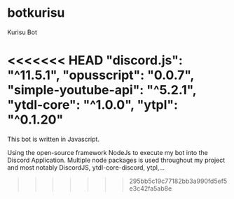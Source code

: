 # botkurisu
Kurisu Bot

<<<<<<< HEAD
"discord.js": "^11.5.1",
"opusscript": "0.0.7",
"simple-youtube-api": "^5.2.1",
"ytdl-core": "^1.0.0",
"ytpl": "^0.1.20"
=======
This bot is written in Javascript. 

Using the open-source framework NodeJs to execute my bot into the Discord Application. 
Multiple node packages is used throughout my project and most notably DiscordJS, ytdl-core-discord, ytpl,...
>>>>>>> 295bb5c19c77182bb3a990fd5ef5e3c42fa5ab8e
